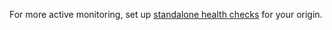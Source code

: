 ---
---

For more active monitoring, set up [standalone health checks](https://support.cloudflare.com/hc/articles/4404867308429) for your origin.
